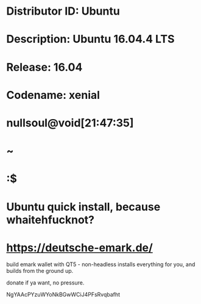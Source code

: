 # Distributor ID:	Ubuntu
# Description:	Ubuntu 16.04.4 LTS
# Release:	16.04
# Codename:	xenial
# nullsoul@void[21:47:35]
# ~
# :$
# Ubuntu quick install, because whaitehfucknot?

# https://deutsche-emark.de/

build emark wallet with QT5 - non-headless
installs everything for you, and builds from the ground up.

donate if ya want, no pressure.



NgYAAcPYzuWYoNkBGwWCiJ4PFsRvqbafht
